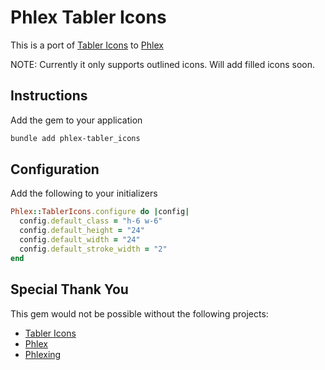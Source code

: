 # Phlex Tabler Icons

This is a port of [Tabler Icons](https://tabler.io/icons) to [Phlex](https://www.phlex.fun/)

NOTE: Currently it only supports outlined icons. Will add filled icons soon.

## Instructions

Add the gem to your application

```bash
bundle add phlex-tabler_icons
```

## Configuration

Add the following to your initializers

```ruby
Phlex::TablerIcons.configure do |config|
  config.default_class = "h-6 w-6"
  config.default_height = "24"
  config.default_width = "24"
  config.default_stroke_width = "2"
end
```

## Special Thank You

This gem would not be possible without the following projects:

- [Tabler Icons](https://tabler.io/icons)
- [Phlex](https://github.com/phlex-ruby/phlex)
- [Phlexing](https://github.com/marcoroth/phlexing)
